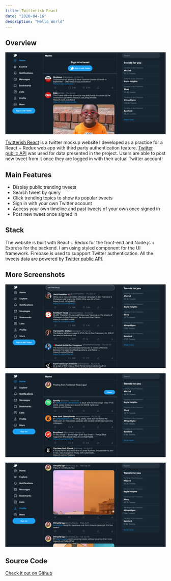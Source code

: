 ```yaml
---
title: Twitterish React
date: "2020-04-16"
description: "Hello World"
---
```


## Overview
![Twitterish React Home Page](./main.png " ")

[Twitterish React](https://twitterish-react.herokuapp.com/) is a twitter mockup website I developed as a practice for a React + Redux web app with third party authentication feature. [Twitter public API](https://developer.twitter.com/en/docs/twitter-api) was used for data presented in the project. Users are able to post new tweet from it once they are logged in with their actual Twitter account!

## Main Features
- Display public trending tweets
- Search tweet by query
- Click trending topics to show its popular tweets
- Sign in with your own Twitter account
- Access your own timeline and past tweets of your own once signed in
- Post new tweet once signed in

## Stack
The website is built with React + Redux for the front-end and Node.js + Express for the backend. I am using styled component for the UI framework. Firebase is used to suppport Twitter authentication. All the tweets data are powered by [Twitter public API](https://developer.twitter.com/en/docs/twitter-api).

## More Screenshots
![Twitterish React Explore Page](./search.png "Search tweet by query")

![Twitterish React Logged In](./login.png "Sign in with your own Twitter account and post new tweet")

![Twitterish React Profile Page](./profile.png "Access your own tweets")

## Source Code
[Check it out on Github](https://github.com/chrystal-lyu/twitter-clone)
